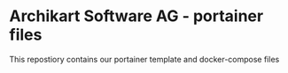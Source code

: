 # Archikart Software AG - portainer files

This repostiory contains our portainer template and docker-compose files

